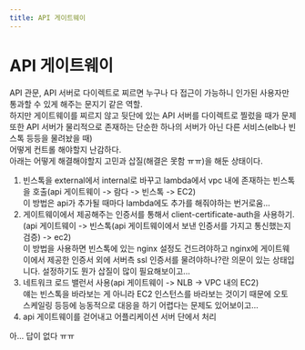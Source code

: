 ```yaml
---
title: API 게이트웨이
---
```


# API 게이트웨이
API 관문, API 서버로 다이렉트로 찌르면 누구나 다 접근이 가능하니
인가된 사용자만 통과할 수 있게 해주는 문지기 같은 역할.  
하지만 게이트웨이를 찌르지 않고 뒷단에 있는 API 서버를 다이렉트로 찔렀을 때가 문제  
또한 API 서버가 물리적으로 존재하는 단순한 하나의 서버가 아닌 다른 서비스(elb나 빈스톡 등등을 물려놨을 때)  
어떻게 컨트롤 해야할지 난감하다.  
아래는 어떻게 해결해야할지 고민과 삽질(해결은 못함 ㅠㅠ)을 해둔 상태이다.  

1. 빈스톡을 external에서 internal로 바꾸고 lambda에서 vpc 내에 존재하는 빈스톡을 호출(api 게이트웨이 -> 람다 -> 빈스톡 -> EC2)  
이 방법은 api가 추가될 때마다 lambda에도 추가를 해줘야하는 번거로움...  
2. 게이트웨이에서 제공해주는 인증서를 통해서 client-certificate-auth을 사용하기. (api 게이트웨이 -> 빈스톡(api 게이트웨이에서 보낸 인증서를 가지고 통신했는지 검증) -> ec2)  
이 방법을 사용하면 빈스톡에 있는 nginx 설정도 건드려야하고 nginx에 게이트웨이에서 제공한 인증서 외에 서버측 ssl 인증서를 물려야하나?란 의문이 있는 상태입니다. 설정하기도 뭔가 삽질이 많이 필요해보이고...  
3. 네트워크 로드 밸런서 사용(api 게이트웨이 -> NLB -> VPC 내의 EC2)  
얘는 빈스톡을 바라보는 게 아니라 EC2 인스턴스를 바라보는 것이기 때문에 오토 스케일링 등등에 능동적으로 대응을 하기 어렵다는 문제도 있어보이고...  
4. api 게이트웨이를 걷어내고 어플리케이션 서버 단에서 처리

아... 답이 없다 ㅠㅠ